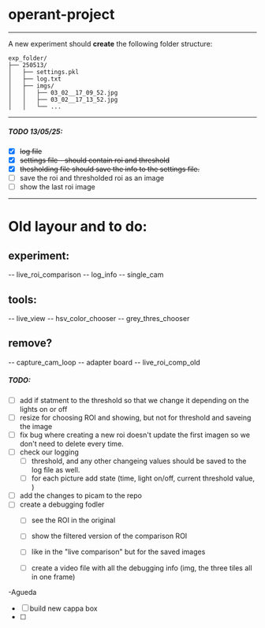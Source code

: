 # operant-project
----------------
A new experiment should **create** the following folder structure:

```
exp_folder/
├── 250513/
│   ├── settings.pkl
│   ├── log.txt
│   ├── imgs/
│   │   ├── 03_02__17_09_52.jpg
│   │   ├── 03_02__17_13_52.jpg
│   │   └── ...
```

----------------
##### TODO 13/05/25:
- [x] ~~log file~~
- [x] ~~settings file - should contain roi and threshold~~
- [x] ~~thesholding file should save the info to the settings file.~~
- [ ] save the roi and thresholded roi as an image 
- [ ] show the last roi image

 ----------------
 
# Old layour and to do:
##  experiment:
-- live_roi_comparison
-- log_info
-- single_cam

##  tools:
-- live_view
-- hsv_color_chooser
-- grey_thres_chooser

## remove? 
-- capture_cam_loop
-- adapter board
-- live_roi_comp_old




##### TODO:

- [ ] add if statment to the threshold so that we change it depending on the lights on or off
- [ ] resize for choosing ROI and showing, but not for threshold and saveing the image
- [ ] fix bug where creating a new roi doesn't update the first imagen so we don't need to delete every time.
- [ ] check our logging 
	- [ ] threshold, and any other changeing values should be saved to the log file as well.
    - [ ] for each picture add state (time, light on/off, current threshold value, )
- [ ] add the changes to picam to the repo
- [ ] create a debugging fodler 
    - [ ] see the ROI in the original
	- [ ] show the filtered version of the comparison ROI
    - [ ] like in the "live comparison" but for the saved images 
    - [ ] create a video file with all the debugging info (img, the three tiles all in one frame)


-Agueda
- [ ] build new cappa box
- [ ] 
